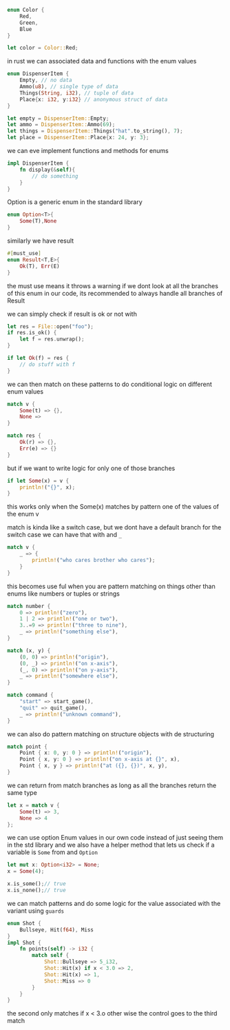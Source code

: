```rust
enum Color {
	Red,
	Green,
	Blue
}

let color = Color::Red;
```

in rust we can associated data and functions with the enum values
```rust
enum DispenserItem {
	Empty, // no data
	Ammo(u8), // single type of data
	Things(String, i32), // tuple of data
	Place{x: i32, y:i32} // anonymous struct of data
}

let empty = DispenserItem::Empty;
let ammo = DispenserItem::Ammo(69);
let things = DispenserItem::Things("hat".to_string(), 7);
let place = DispenserItem::Place{x: 24, y: 3};
```

we can eve implement functions and methods for enums
```rust
impl DispenserItem {
	fn display(&self){
		// do something
	}
}
```

Option is a generic enum in the standard library

```rust
enum Option<T>{
	Some(T),None
}
```
similarly we have result
```rust
#[must_use]
enum Result<T,E>{
	Ok(T), Err(E)
}
```

the must use means it throws a warning if we dont look at all the branches of this enum in our code, its recommended to always handle all branches of Result

we can simply check if result is ok or not with
```rust
let res = File::open("foo");
if res.is_ok() {
	let f = res.unwrap();
}

if let Ok(f) = res {
	// do stuff with f
}
```

we can then match on these patterns to do conditional logic on different enum values
```rust
match v {
	Some(t) => {},
	None =>
}

match res {
	Ok(r) => {},
	Err(e) => {}
}
```

but if we want to write logic for only one of those branches

```rust
if let Some(x) = v {
	println!("{}", x);
}
```

this works only when the Some(x) matches by pattern one of the values of the enum v

match is kinda like a switch case, but we dont have a default branch for the switch case
we can have that with and `_`
```rust
match v {
	_ => {
		println!("who cares brother who cares");
	}
}
```

this becomes use ful when you are pattern matching on things other than enums like numbers or tuples or strings
```rust
match number {
    0 => println!("zero"),
    1 | 2 => println!("one or two"),
    3..=9 => println!("three to nine"),
    _ => println!("something else"),
}

match (x, y) {
    (0, 0) => println!("origin"),
    (0, _) => println!("on x-axis"),
    (_, 0) => println!("on y-axis"),
    _ => println!("somewhere else"),
}

match command {
    "start" => start_game(),
    "quit" => quit_game(),
    _ => println!("unknown command"),
}
```

we can also do pattern matching on structure objects with de structuring

```rust
match point {
    Point { x: 0, y: 0 } => println!("origin"),
    Point { x, y: 0 } => println!("on x-axis at {}", x),
    Point { x, y } => println!("at ({}, {})", x, y),
}
```

we can return from match branches as long as all the branches return the same type

```rust
let x = match v {
	Some(t) => 3,
	None => 4
};
```

we can use option Enum values in our own code instead of just seeing them in the std library and we also have a helper method that lets us check if a variable is `Some` from and `Option`
```rust
let mut x: Option<i32> = None;
x = Some(4);

x.is_some();// true
x.is_none();// true
```

we can match patterns and do some logic for the value associated with the variant using `guards`

```rust
enum Shot {  
    Bullseye, Hit(f64), Miss  
}  
impl Shot {  
    fn points(self) -> i32 {  
        match self {  
            Shot::Bullseye => 5_i32,  
            Shot::Hit(x) if x < 3.0 => 2,  
            Shot::Hit(x) => 1,  
            Shot::Miss => 0  
        }  
    }
}
```

the second only matches if x < 3.o other wise the control goes to the third match